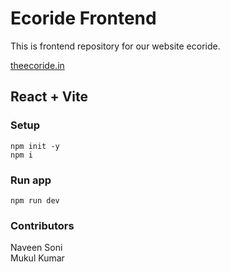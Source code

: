 # Ecoride Frontend
This is frontend repository for our website ecoride.

[theecoride.in](_https://theecoride.in_)

## React + Vite

### Setup
```
npm init -y
npm i
```
### Run app
```
npm run dev
```
### Contributors
Naveen Soni\
Mukul Kumar 
